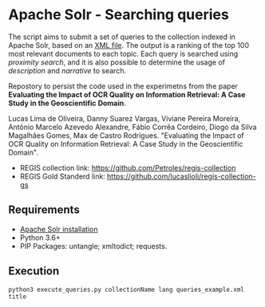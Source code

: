 # Apache Solr - Searching queries

The script aims to submit a set of queries to the collection indexed in Apache Solr, based on an [XML file](https://github.com/lucaslioli/regis-collection-gs/blob/main/queries_example.xml). The output is a ranking of the top 100 most relevant documents to each topic. Each query is searched using _proximity search_, and it is also possible to determine the usage of _description_ and _narrative_ to search.

Repostory to persist the code used in the experimetns from the paper **Evaluating the Impact of OCR Quality on Information Retrieval: A Case Study in the Geoscientific Domain**.

Lucas Lima de Oliveira, Danny Suarez Vargas, Viviane Pereira Moreira, Antônio Marcelo Azevedo Alexandre, Fábio Corrêa Cordeiro, Diogo da Silva Magalhães Gomes, Max de Castro Rodrigues. "Evaluating the Impact of OCR Quality on Information Retrieval: A Case Study in the Geoscientific Domain".

- REGIS collection link: https://github.com/Petroles/regis-collection
- REGIS Gold Standerd link: https://github.com/lucaslioli/regis-collection-gs


## Requirements

* [Apache Solr installation](https://lucene.apache.org/solr/guide/7_7/installing-solr.html)
* Python 3.6+
* PIP Packages: untangle; xmltodict; requests.

## Execution

```
python3 execute_queries.py collectionName lang queries_example.xml title
```